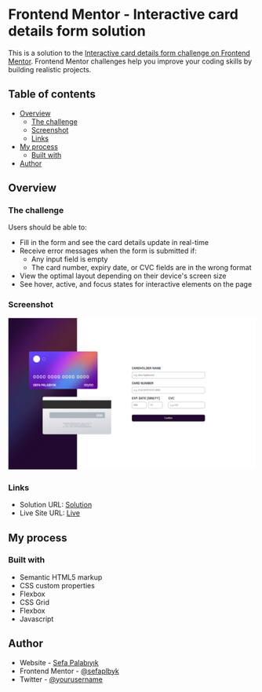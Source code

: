 # Frontend Mentor - Interactive card details form solution

This is a solution to the [Interactive card details form challenge on Frontend Mentor](https://www.frontendmentor.io/challenges/interactive-card-details-form-XpS8cKZDWw). Frontend Mentor challenges help you improve your coding skills by building realistic projects. 

## Table of contents

- [Overview](#overview)
  - [The challenge](#the-challenge)
  - [Screenshot](#screenshot)
  - [Links](#links)
- [My process](#my-process)
  - [Built with](#built-with)
- [Author](#author)


## Overview

### The challenge

Users should be able to:

- Fill in the form and see the card details update in real-time
- Receive error messages when the form is submitted if:
  - Any input field is empty
  - The card number, expiry date, or CVC fields are in the wrong format
- View the optimal layout depending on their device's screen size
- See hover, active, and focus states for interactive elements on the page

### Screenshot

![](./ss.png)

### Links

- Solution URL: [Solution](https://github.com/sefaplbyk/javaScript/tree/main/Frontend-Mentor-Js/interactive-card-details-form-main)
- Live Site URL: [Live](https://sefaplbyk.github.io/javaScript/Frontend-Mentor-Js/interactive-card-details-form-main/)

## My process

### Built with

- Semantic HTML5 markup
- CSS custom properties
- Flexbox
- CSS Grid
- Flexbox
- Javascript


## Author

- Website - [Sefa Palabıyık](https://www.your-site.com)
- Frontend Mentor - [@sefaplbyk](https://www.frontendmentor.io/profile/sefaplbyk)
- Twitter - [@yourusername](https://www.twitter.com/yourusername)


